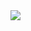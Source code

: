 <a href="https://github.com/anuraghazra/github-readme-stats">
  <img src="https://github-readme-stats.vercel.app/api?username=AmosHuKe&show_icons=true&hide_title=true&hide_border=true&count_private=true&include_all_commits=true" />
</a>
